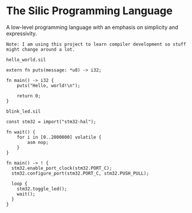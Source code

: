 # The Silic Programming Language

A low-level programming language with an emphasis on simplicity and expressivity.

`Note: I am using this project to learn compiler development so stuff might change around a lot.`


`hello_world.sil`
```zig
extern fn puts(message: *u8) -> i32;

fn main() -> i32 {
    puts("Hello, world!\n");

    return 0;
}
```

`blink_led.sil`
```zig
const stm32 = import("stm32-hal");

fn wait() {
    for i in [0..2000000] volatile {
        asm nop;
    }
}

fn main() -> ! { 
  stm32.enable_port_clock(stm32.PORT_C);
  stm32.configure_port(stm32.PORT_C, stm32.PUSH_PULL);

  loop {
    stm32.toggle_led();
    wait();
  }
}
```
